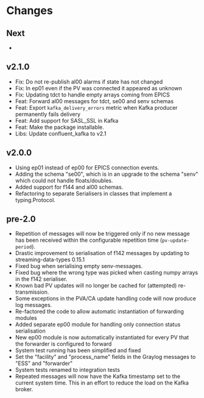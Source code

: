 # Changes

## Next

* 

## v2.1.0

* Fix: Do not re-publish al00 alarms if state has not changed
* Fix: In ep01 even if the PV was connected it appeared as unknown
* Fix: Updating tdct to handle empty arrays coming from EPICS
* Feat: Forward al00 messages for tdct, se00 and senv schemas
* Feat: Export `kafka_delivery_errors` metric when Kafka producer permanently fails delivery
* Feat: Add support for SASL_SSL in Kafka
* Feat: Make the package installable.
* Libs: Update confluent_kafka to v2.1

## v2.0.0

* Using ep01 instead of ep00 for EPICS connection events.
* Adding the schema "se00", which is in an upgrade to the schema "senv" which could not handle floats/doubles.
* Added support for f144 and al00 schemas.
* Refactoring to separate Serialisers in classes that implement a typing.Protocol.

## pre-2.0

* Repetition of messages will now be triggered only if no new message has been received within the configurable repetition time (`pv-update-period`).
* Drastic improvement to serialisation of f142 messages by updating to streaming-data-types 0.15.1
* Fixed bug when serialising empty senv-messages.
* Fixed bug where the wrong type was picked when casting numpy arrays in the f142 serialiser.
* Known bad PV updates will no longer be cached for (attempted) re-transmission.
* Some exceptions in the PVA/CA update handling code will now produce log messages.
* Re-factored the code to allow automatic instantiation of forwarding modules
* Added separate ep00 module for handling only connection status serialisation
* New ep00 module is now automatically instantiated for every PV that the forwarder is configured to forward
* System test running has been simplified and fixed
* Set the "facility" and "process_name" fields in the Graylog messages to "ESS" and "forwarder"
* System tests renamed to integration tests
* Repeated messages will now have the Kafka timestamp set to the current system time. This in an effort to reduce the load on the Kafka broker.
